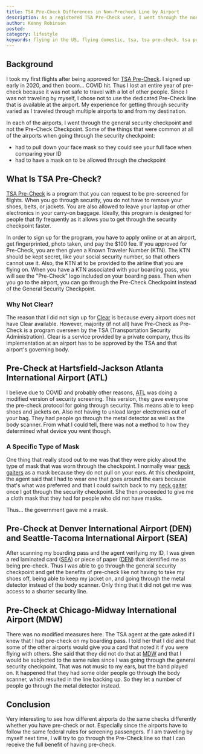 ```yaml
---
title: TSA Pre-Check Differences in Non-Precheck Line by Airport
description: As a registered TSA Pre-Check user, I went through the non-precheck line and noticed differences at each airport.
author: Kenny Robinson
posted:
category: lifestyle
keywords: flying in the US, flying domestic, tsa, tsa pre-check, tsa pre check, clear
---
```


## Background

I took my first flights after being approved for
<a href="https://www.tsa.gov/precheck" target="_blank">TSA Pre-Check</a>.
I signed up early in 2020, and then boom... COVID hit. Thus I lost an entire year of pre-check because
it was not safe to travel with a lot of other people.
Since I was not traveling by myself, I
chose not to use the dedicated Pre-Check line that is available at the airport. My experience
for getting through security varied as I traveled through multiple airports to and from my destination.

In each of the airports, I went through the general security checkpoint and not the Pre-Check Checkpoint.
Some of the things that were common at all of the airports when going through the security checkpoint:

* had to pull down your face mask so they could see your full face when comparing your ID
* had to have a mask on to be allowed through the checkpoint

## What Is TSA Pre-Check?

<a href="https://www.tsa.gov/precheck" target="_blank">TSA Pre-Check</a>
is a program that you can request to be pre-screened for flights. When you go through security,
you do not have to remove your shoes, belts, or jackets. You are also allowed to leave your laptop or
other electronics in your carry-on baggage.
Ideally, this program is designed for people that fly frequently as it allows you to get
through the security checkpoint faster.

In order to sign up for
the program, you have to apply online or at an airport, get fingerprinted, photo taken, and pay the
$100 fee. If you approved for Pre-Check, you are then given a Known Traveler Number (KTN).
The KTN should be kept secret, like your social security number, so that others cannot use it.
Also, the KTN at to be provided to the airline that you are flying on. When you have a KTN associated
with your boarding pass, you will see the "Pre-Check" logo included on your boarding pass.
Then when you go to the airport, you can go through the Pre-Check Checkpoint instead of the
General Security Checkpoint.

### Why Not Clear?

The reason that I did not sign up for
<a href="https://www.clearme.com/" target="_blank">Clear</a>
is because every airport does not have Clear available.
However, majority (if not all) have Pre-Check as Pre-Check is a program overseen by the
TSA (Transportation Security Administration). Clear is a
service provided by a private company, thus its implementation at an airport has to be approved by the
TSA and that airport's governing body.

## Pre-Check at Hartsfield-Jackson Atlanta International Airport (ATL)

I believe due to COVID and probably other reasons, 
<a href="http://atl.com/" target="_blank">ATL</a> was doing a modified version of
security screening. This version,
they gave everyone the pre-check protocol for going through security. This means able to keep
shoes and jackets on. Also not having to unload larger electronics out of your bag. They had people go
through the metal detector as well as the body scanner. From what I could tell, there was not a method to
how they determined what device you went though.

### A Specific Type of Mask

One thing that really stood out to me was that they were picky about the type of mask that was
worn through the checkpoint. I normally wear 
<a href="https://www.amazon.com/gp/product/B086QPYR94/ref=as_li_tl?ie=UTF8&camp=1789&creative=9325&creativeASIN=B086QPYR94&linkCode=as2&tag=rhtservicesll-20&linkId=c597e32d0f787b7a665e296e135e1e44" target="_blank">neck gaiters</a> as a mask because they do not pull
on your ears. At this checkpoint, the agent said that I had to wear one that goes around the ears
because that's what was preferred and that I could switch back to my 
<a href="https://www.amazon.com/gp/product/B087PNPR48/ref=as_li_tl?ie=UTF8&camp=1789&creative=9325&creativeASIN=B087PNPR48&linkCode=as2&tag=rhtservicesll-20&linkId=13e774c9189b83ce35fea23549a13a02" target="_blank">neck gaiter</a> once I got
through the security checkpoint.
She then proceeded to give me a cloth mask that they had for people who did not have masks.

Thus... the government gave me a mask.

## Pre-Check at Denver International Airport (DEN) and Seattle-Tacoma International Airport (SEA)

After scanning my boarding pass and the agent verifying my ID, I was given a red
laminated card 
(<a href="https://flysea.org/" target="_blank">SEA</a>) or piece of paper 
(<a href="https://www.flydenver.com/" target="_blank">DEN</a>)
that identified me as being pre-check. Thus I was able to go through the general security checkpoint
and get the benefits of pre-check like not having to take my shoes off, being able to keep
my jacket on, and going through the metal detector instead of the body scanner.
Only thing that it did not get me was access to a shorter security line.

## Pre-Check at Chicago-Midway International Airport (MDW)

There was no modified measures here. The TSA agent at the gate asked if I knew that I had pre-check on my
boarding pass. I told her that I did and that some of the other airports would give you a card
that noted it if you were flying with others. She said that they did not do that at 
<a href="https://www.flychicago.com/midway/home/pages/default.aspx" target="_blank">MDW</a> and that I would
be subjected to the same rules since I was going through the general security checkpoint.
That was not music to my ears, but the band played on. It happened that they had some older people
go through the body scanner, which resulted in the line backing up. So they let a number of people
go through the metal detector instead.

## Conclusion

Very interesting to see how different airports do the same checks differently whether you have
pre-check or not. Especially since the airports have to follow the same federal rules for
screening passengers.
If I am traveling by myself next time, I will try to go through the Pre-Check
line so that I can receive the full benefit of having pre-check.
